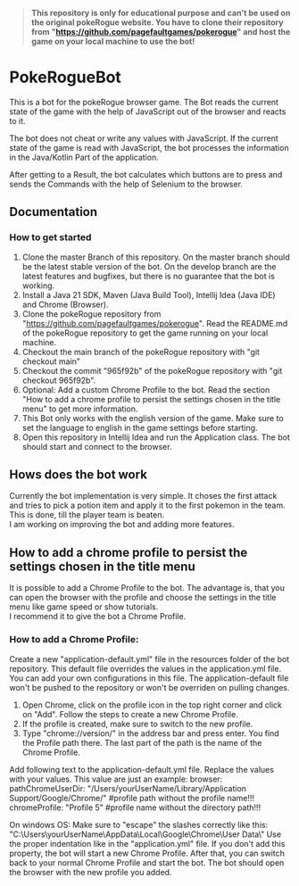 > **This repository is only for educational purpose and can't be used on the original pokeRogue website. 
> You have to clone their repository from "https://github.com/pagefaultgames/pokerogue" and host the game on your local machine to use the bot!**

# PokeRogueBot
This is a bot for the pokeRogue browser game. The Bot reads the current state of the game with the help of JavaScript out of the browser and reacts to it.  

The bot does not cheat or write any values with JavaScript. If the current state of the game is read with JavaScript, the bot processes the information in the Java/Kotlin Part of the application.  

After getting to a Result, the bot calculates which buttons are to press and sends the Commands with the help of Selenium to the browser.  

## Documentation

### How to get started
1. Clone the master Branch of this repository. On the master branch should be the latest stable version of the bot. On the develop branch are the latest features and bugfixes, but there is no guarantee that the bot is working.  
2. Install a Java 21 SDK, Maven (Java Build Tool), Intellij Idea (Java IDE) and Chrome (Browser).
3. Clone the pokeRogue repository from "https://github.com/pagefaultgames/pokerogue". Read the README.md of the pokeRogue repository to get the game running on your local machine.
4. Checkout the main branch of the pokeRogue repository with "git checkout main"
5. Checkout the commit "965f92b" of the pokeRogue repository with "git checkout 965f92b".
6. Optional: Add a custom Chrome Profile to the bot. Read the section "How to add a chrome profile to persist the settings chosen in the title menu" to get more information.
7. This Bot only works with the english version of the game. Make sure to set the language to english in the game settings before starting.
8. Open this repository in Intellij Idea and run the Application class. The bot should start and connect to the browser.

## Hows does the bot work
Currently the bot implementation is very simple. It choses the first attack and tries to pick a potion item and apply it to the first pokemon in the team. This is done, till the player team is beaten.  
I am working on improving the bot and adding more features.

## How to add a chrome profile to persist the settings chosen in the title menu
It is possible to add a Chrome Profile to the bot. The advantage is, that you can open the browser with the profile and choose the settings in the title menu like game speed or show tutorials.  
I recommend it to give the bot a Chrome Profile.

### How to add a Chrome Profile:
Create a new "application-default.yml" file in the resources folder of the bot repository. This default file overrides the values in the application.yml file.  
You can add your own configurations in this file. The application-default file won't be pushed to the repository or won't be overriden on pulling changes.  
1. Open Chrome, click on the profile icon in the top right corner and click on "Add". Follow the steps to create a new Chrome Profile.
2. If the profile is created, make sure to switch to the new profile.
3. Type "chrome://version/" in the address bar and press enter. You find the Profile path there. The last part of the path is the name of the Chrome Profile. 

Add following text to the application-default.yml file. Replace the values with your values. This value are just an example:
browser:
  pathChromeUserDir: "/Users/yourUserName/Library/Application Support/Google/Chrome/" #profile path without the profile name!!!
  chromeProfile: "Profile 5" #profile name without the directory path!!!

On windows OS: Make sure to "escape" the slashes correctly like this: "C:\\Users\\yourUserName\\AppData\\Local\\Google\\Chrome\\User Data\\"
Use the proper indentation like in the "application.yml" file. If you don't add this property, the bot will start a new Chrome Profile.
After that, you can switch back to your normal Chrome Profile and start the bot. The bot should open the browser with the new profile you added.








   

